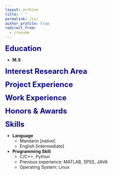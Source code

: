 ```yaml
---
layout: archive
title: " "
permalink: /cv/
author_profile: true
redirect_from:
  - /resume
---
```


<font color=Navy size=5 > <strong> Education </strong> </font>

* __M.S__

<font color=Navy size=5 > <strong> Interest Research Area </strong> </font>


<font color=Navy size=5 > <strong> Project Experience </strong> </font>


<font color=Navy size=5 > <strong>  Work Experience </strong> </font>


<font color=Navy size=5 > <strong>  Honors & Awards </strong> </font>



<font color=Navy size=5 > <strong>  Skills </strong> </font>

* __Language__
  * Mandarin [native]
  * English [intermediate]
* __Programming Skill__
  * C/C++, Python
  * Previous experience: MATLAB, SPSS, JAVA
  * Operating System: Linux  
